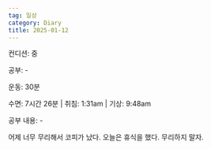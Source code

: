 ```yaml
---
tag: 일상
category: Diary
title: 2025-01-12
---
```


컨디션: 중

공부: -

운동: 30분

수면: 7시간 26분 | 취침: 1:31am | 기상: 9:48am

공부 내용: -

어제 너무 무리해서 코피가 났다. 오늘은 휴식을 했다. 무리하지 말자.






